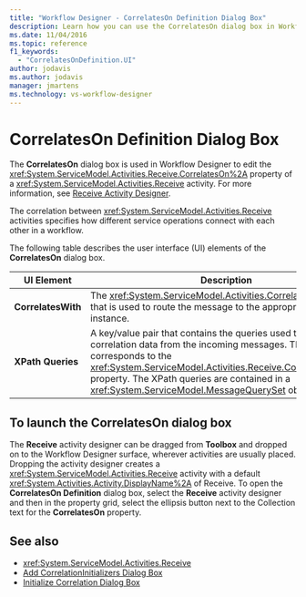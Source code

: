```yaml
---
title: "Workflow Designer - CorrelatesOn Definition Dialog Box"
description: Learn how you can use the CorrelatesOn dialog box in Workflow Designer to edit the CorrelatesOn property of a Receive activity.
ms.date: 11/04/2016
ms.topic: reference
f1_keywords:
  - "CorrelatesOnDefinition.UI"
author: jodavis
ms.author: jodavis
manager: jmartens
ms.technology: vs-workflow-designer
---
```

# CorrelatesOn Definition Dialog Box


The **CorrelatesOn** dialog box is used in Workflow Designer to edit the <xref:System.ServiceModel.Activities.Receive.CorrelatesOn%2A> property of a <xref:System.ServiceModel.Activities.Receive> activity. For more information, see [Receive Activity Designer](../workflow-designer/receive-activity-designer.md).

The correlation between <xref:System.ServiceModel.Activities.Receive> activities specifies how different service operations connect with each other in a workflow.

The following table describes the user interface (UI) elements of the **CorrelatesOn** dialog box.

|UI Element|Description|
|-|-----------------|
|**CorrelatesWith**|The <xref:System.ServiceModel.Activities.CorrelationHandle> that is used to route the message to the appropriate workflow instance.|
|**XPath Queries**|A key/value pair that contains the queries used to extract correlation data from the incoming messages. This value corresponds to the <xref:System.ServiceModel.Activities.Receive.CorrelatesOn%2A> property. The XPath queries are contained in a <xref:System.ServiceModel.MessageQuerySet> object.|

## To launch the CorrelatesOn dialog box

The **Receive** activity designer can be dragged from **Toolbox** and dropped on to the Workflow Designer surface, wherever activities are usually placed. Dropping the activity designer creates a <xref:System.ServiceModel.Activities.Receive> activity with a default <xref:System.Activities.Activity.DisplayName%2A> of Receive. To open the **CorrelatesOn Definition** dialog box, select the **Receive** activity designer and then in the property grid, select the ellipsis button next to the Collection text for the **CorrelatesOn** property.

## See also

- <xref:System.ServiceModel.Activities.Receive>
- [Add CorrelationInitializers Dialog Box](../workflow-designer/add-correlationinitializers-dialog-box.md)
- [Initialize Correlation Dialog Box](../workflow-designer/initialize-correlation-dialog-box.md)